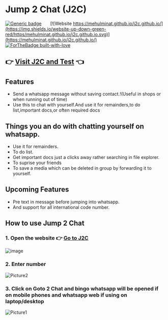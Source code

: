 # Jump 2 Chat (J2C)
[![Generic badge](https://img.shields.io/badge/Compatibility-Indian%20Numbers%20Only-lightgreen.svg)](https://mehulminat.github.io/j2c.github.io/) &nbsp; &nbsp; &nbsp;
[![Website https://mehulminat.github.io/j2c.github.io/](https://img.shields.io/website-up-down-green-red/https/mehulminat.github.io/j2c.github.io.svg)](https://mehulminat.github.io/j2c.github.io/) &nbsp; &nbsp; &nbsp;
[![ForTheBadge built-with-love](http://ForTheBadge.com/images/badges/built-with-love.svg)](https://GitHub.com/mehulminat/)

## :point_right: [Visit J2C and Test](https://mehulminat.github.io/j2c.github.io/) :point_left:

## Features
- Send a whatsapp message without saving contact.!(Useful in shops or when running out of time)
- Use this to chat with yourself.And use it for remainders,to do list,important docs,or often required docs

## Things you an do with chatting yourself on whatsapp.
- Use it for remainders.
- To do list.
- Get important docs just a clicks away rather searching in file explorer.
- To suprise your friends
- To save a media which can be deleted in group by forwarding it to yourself.

## Upcoming Features
- Pre text in message before jumping into whatsapp.
- And support for all international code number.

## How to use Jump 2 Chat
### 1. Open the website :point_right: [Go to J2C](https://mehulminat.github.io/j2c.github.io/)


![image](https://user-images.githubusercontent.com/72225679/114412555-d5f16c00-9bca-11eb-821a-d47b06dd1e43.png)

### 2. Enter number 

![Picture2](https://user-images.githubusercontent.com/72225679/114415210-19e57080-9bcd-11eb-9b1d-e415da50b685.png)


### 3. Click on Goto 2 Chat and bingo whatsapp will be opened if on mobile phones and whatsapp web if using on laptop/desktop

![Picture1](https://user-images.githubusercontent.com/72225679/114414684-ae9b9e80-9bcc-11eb-9627-646d1e539696.png)

